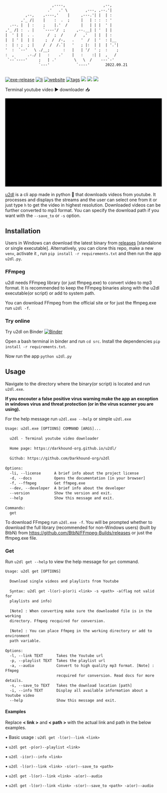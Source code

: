 ```                                                    
                                                    
                     ,----,                 ,--,    
                   .'   .' \        ,---, ,--.'|    
         ,--,    ,----,'    |     ,---.'| |  | :    
       ,'_ /|    |    :  .  ;     |   | : :  : '    
  .--. |  | :    ;    |.'  /      |   | | |  ' |    
,'_ /| :  . |    `----'/  ;     ,--.__| | '  | |    
|  ' | |  . .      /  ;  /     /   ,'   | |  | :    
|  | ' |  | |     ;  /  /-,   .   '  /  | '  : |__  
:  | : ;  ; |    /  /  /.`|   '   ; |:  | |  | '.'| 
'  :  `--'   \ ./__;      :   |   | '/  ' ;  :    ; 
:  ,      .-./ |   :    .'    |   :    :| |  ,   /  
 `--`----'     ;   | .'        \   \  /    ---`-'   
               `---'            `----'       2022.09.21     
                                                    
```
[![exe-release](https://img.shields.io/github/v/release/darkhound-org/u2dl)](https://github.com/Darkhound-org/u2dl)
[![li](https://img.shields.io/github/license/Darkhound-org/u2dl)](https://github.com/Darkhound-org/u2dl/blob/u2_dl/LICENSE)
[![website](https://img.shields.io/website?down_color=red&down_message=offline&up_color=blue&up_message=online&url=https%3A%2F%2Fdarkhound-org.github.io%2Fu2dl%2F)](https://darkhound-org.github.io/u2dl/)
[![tags](https://img.shields.io/github/v/tag/darkhound-org/u2dl)](https://github.com/Darkhound-org/u2dl/tags)
![](https://img.shields.io/github/repo-size/darkhound-org/u2dl)
![](https://img.shields.io/github/forks/darkhound-org/u2dl?style=social)
![](https://img.shields.io/github/watchers/darkhound-org/u2dl?style=social)

Terminal youtube video ▶️ downloader 📥

![u2dl-version](/docs/u2dl-v.gif)

[u2dl](https://github.com/Darkhound-org/u2dl) is a cli app made in python 🐍 that downloads videos from youtube. It processes and displays the streams and the user can select one from it or just type `h` to get the video in highest resolution. Downloaded videos can be further converted to mp3 format. You can specify the download path if you want with the `--save_to` or `-s` option.

## Installation
Users in Windows can download the latest binary from [releases](https://github.com/Darkhound-org/u2dl/releases) [standalone or single executable]. Alternatively, you can clone this repo, make a new `venv`, activate it , run `pip install -r requirements.txt` and then run the app `u2dl.py`.

### FFmpeg 
u2dl needs FFmpeg library (or just ffmpeg.exe) to convert video to mp3 format. It is recommended to keep the FFmpeg binaries along with the u2dl executable(or script) or add to system path. 

You can download FFmpeg from the official site or for just the ffmpeg.exe run `u2dl -f`.

### Try online
Try u2dl on Binder
 [![Binder](https://mybinder.org/badge_logo.svg)](https://mybinder.org/v2/gh/Darkhound-org/u2dl/HEAD)

 Open a bash terminal in binder and run `cd src`.
 Install the dependencies `pip install -r requirements.txt`.

 Now run the app `python u2dl.py` 

## Usage
Navigate to the directory where the binary(or script) is located and run `u2dl.exe`. 

**If you encouter a false positive virus warning make the app an exception in windows virus and threat protection (or in the virus scanner you are using).**

For the help message run `u2dl.exe --help` or simple `u2dl.exe`
```
Usage: u2dl.exe [OPTIONS] COMMAND [ARGS]...

  u2dl - Terminal youtube video downloader

  Home page: https://darkhound-org.github.io/u2dl/

  Github: https://github.com/Darkhound-org/u2dl

Options:
  -li, --license      A brief info about the project license
  -d, --docs          Opens the documentation [in your browser]
  -f, --ffmpeg        Get ffmpeg.exe
  --dev, --developer  A brief info about the developer
  --version           Show the version and exit.
  --help              Show this message and exit.

Commands:
  get
```
To download FFmpeg run `u2dl.exe -f`. You will be prompted whether to download the full library (recommended for non-Windows users) (built by  BtbN) from https://github.com/BtbN/FFmpeg-Builds/releases or just the ffmpeg.exe file.

### Get
Run `u2dl get --help` to view the help message for `get` command.
```
Usage: u2dl get [OPTIONS]

  Download single videos and playlists from Youtube

  Syntax: u2dl get -l(or)-p(or)i <link> -s <path> -a(flag not valid for
  playlists and info)

  [Note] : When converting make sure the downloaded file is in the working
  directory. Ffmpeg recquired for conversion.

  [Note] : You can place Ffmpeg in the working directory or add to environment
  path variable.

Options:
  -l, --link TEXT      Takes the Youtube url
  -p, --playlist TEXT  Takes the playlist url
  -a, --audio          Convert to high quality mp3 format. [Note] : Ffmpeg
                       recquired for conversion. Read docs for more details.
  -s, --save_to TEXT   Takes the download location [path]
  -i, --info TEXT      Display all available information about a Youtube video
  --help               Show this message and exit.
```
#### Examples
Replace **< link >** and **< path >** with the actual link and path in the below examples.

▪ Basic usage : `u2dl get -l(or)--link <link>`

▪ `u2dl get -p(or)--playlist <link>`

▪ `u2dl -i(or)--info <link>`

▪ `u2dl -l(or)--link <link> -s(or)--save_to <path>`

▪ `u2dl get -l(or)--link <link> -a(or)--audio`

▪ `u2dl get -l(or)--link <link> -s(or)--save_to <path> -a(or)--audio`

